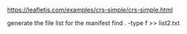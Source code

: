 https://leafletjs.com/examples/crs-simple/crs-simple.html


generate the file list for the manifest
find . -type f >> list2.txt


